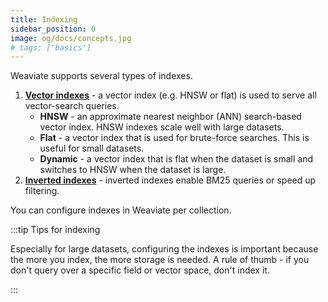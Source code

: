 ```yaml
---
title: Indexing
sidebar_position: 0
image: og/docs/concepts.jpg
# tags: ['basics']
---
```


Weaviate supports several types of indexes.

1. **[Vector indexes](./vector-index.md)** - a vector index (e.g. HNSW or flat) is used to serve all vector-search queries.
   - **HNSW** - an approximate nearest neighbor (ANN) search-based vector index. HNSW indexes scale well with large datasets.
   - **Flat** - a vector index that is used for brute-force searches. This is useful for small datasets.
   - **Dynamic** - a vector index that is flat when the dataset is small and switches to HNSW when the dataset is large.
1. **[Inverted indexes](./inverted-index.md)** - inverted indexes enable BM25 queries or speed up filtering.

You can configure indexes in Weaviate per collection.

:::tip Tips for indexing

Especially for large datasets, configuring the indexes is important because the more you index, the more storage is needed. A rule of thumb - if you don't query over a specific field or vector space, don't index it.

:::
